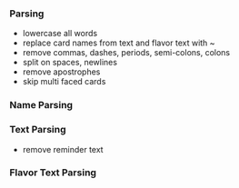 ### Parsing
- lowercase all words
- replace card names from text and flavor text with ~
- remove commas, dashes, periods, semi-colons, colons
- split on spaces, newlines
- remove apostrophes 
- skip multi faced cards

### Name Parsing

### Text Parsing
- remove reminder text

### Flavor Text Parsing